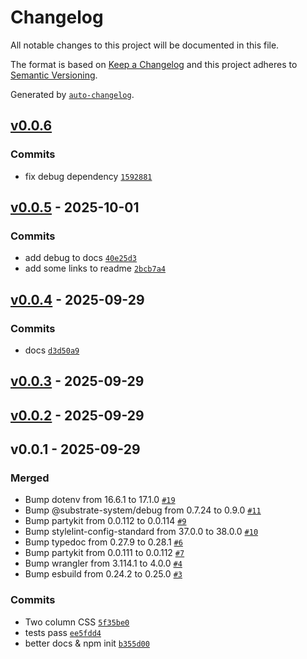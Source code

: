 # Changelog

All notable changes to this project will be documented in this file.

The format is based on [Keep a Changelog](https://keepachangelog.com/en/1.0.0/)
and this project adheres to [Semantic Versioning](https://semver.org/spec/v2.0.0.html).

Generated by [`auto-changelog`](https://github.com/CookPete/auto-changelog).

## [v0.0.6](https://github.com/substrate-system/webrtc/compare/v0.0.5...v0.0.6)

### Commits

- fix debug dependency [`1592881`](https://github.com/substrate-system/webrtc/commit/1592881d2d6c0b5028ba2798f2c3deacfb796235)

## [v0.0.5](https://github.com/substrate-system/webrtc/compare/v0.0.4...v0.0.5) - 2025-10-01

### Commits

- add debug to docs [`40e25d3`](https://github.com/substrate-system/webrtc/commit/40e25d35744ba032767d69efe2b1cb16a6dedf6b)
- add some links to readme [`2bcb7a4`](https://github.com/substrate-system/webrtc/commit/2bcb7a4cc8e1934599fa45a021801f5d4d6d7eb0)

## [v0.0.4](https://github.com/substrate-system/webrtc/compare/v0.0.3...v0.0.4) - 2025-09-29

### Commits

- docs [`d3d50a9`](https://github.com/substrate-system/webrtc/commit/d3d50a94a0f95c6b6cbb6e4d0a4d32d02e8a2d08)

## [v0.0.3](https://github.com/substrate-system/webrtc/compare/v0.0.2...v0.0.3) - 2025-09-29

## [v0.0.2](https://github.com/substrate-system/webrtc/compare/v0.0.1...v0.0.2) - 2025-09-29

## v0.0.1 - 2025-09-29

### Merged

- Bump dotenv from 16.6.1 to 17.1.0 [`#19`](https://github.com/substrate-system/webrtc/pull/19)
- Bump @substrate-system/debug from 0.7.24 to 0.9.0 [`#11`](https://github.com/substrate-system/webrtc/pull/11)
- Bump partykit from 0.0.112 to 0.0.114 [`#9`](https://github.com/substrate-system/webrtc/pull/9)
- Bump stylelint-config-standard from 37.0.0 to 38.0.0 [`#10`](https://github.com/substrate-system/webrtc/pull/10)
- Bump typedoc from 0.27.9 to 0.28.1 [`#6`](https://github.com/substrate-system/webrtc/pull/6)
- Bump partykit from 0.0.111 to 0.0.112 [`#7`](https://github.com/substrate-system/webrtc/pull/7)
- Bump wrangler from 3.114.1 to 4.0.0 [`#4`](https://github.com/substrate-system/webrtc/pull/4)
- Bump esbuild from 0.24.2 to 0.25.0 [`#3`](https://github.com/substrate-system/webrtc/pull/3)

### Commits

- Two column CSS [`5f35be0`](https://github.com/substrate-system/webrtc/commit/5f35be046d71ff9d01fe4b7a32f1df4e3cce3dfc)
- tests pass [`ee5fdd4`](https://github.com/substrate-system/webrtc/commit/ee5fdd4cd028e4a44d9039d68081822395455a82)
- better docs & npm init [`b355d00`](https://github.com/substrate-system/webrtc/commit/b355d0049616c7ece5028d03fc12e7d49ea9acfe)
